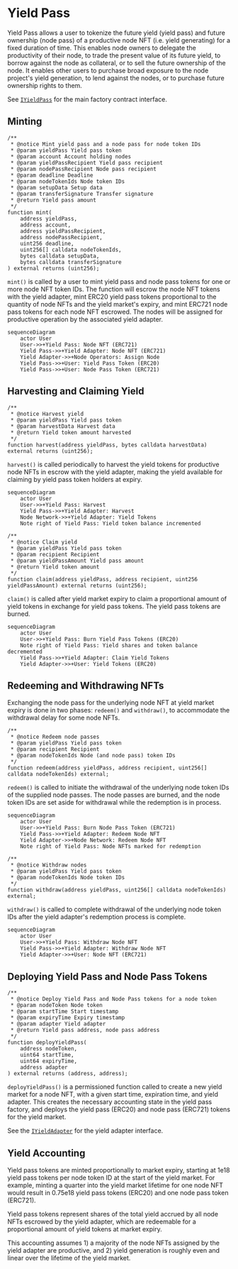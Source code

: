# Yield Pass

Yield Pass allows a user to tokenize the future yield (yield pass) and future
ownership (node pass) of a productive node NFT (i.e. yield generating) for a
fixed duration of time. This enables node owners to delegate the productivity
of their node, to trade the present value of its future yield, to borrow
against the node as collateral, or to sell the future ownership of the node. It
enables other users to purchase broad exposure to the node project's yield
generation, to lend against the nodes, or to purchase future ownership rights
to them.

See [`IYieldPass`](../src/interfaces/IYieldPass.sol) for the main factory contract interface.

## Minting

```solidity
/**
 * @notice Mint yield pass and a node pass for node token IDs
 * @param yieldPass Yield pass token
 * @param account Account holding nodes
 * @param yieldPassRecipient Yield pass recipient
 * @param nodePassRecipient Node pass recipient
 * @param deadline Deadline
 * @param nodeTokenIds Node token IDs
 * @param setupData Setup data
 * @param transferSignature Transfer signature
 * @return Yield pass amount
 */
function mint(
    address yieldPass,
    address account,
    address yieldPassRecipient,
    address nodePassRecipient,
    uint256 deadline,
    uint256[] calldata nodeTokenIds,
    bytes calldata setupData,
    bytes calldata transferSignature
) external returns (uint256);
```

`mint()` is called by a user to mint yield pass and node pass tokens for one or
more node NFT token IDs. The function will escrow the node NFT tokens with the
yield adapter, mint ERC20 yield pass tokens proportional to the quantity of
node NFTs and the yield market's expiry, and mint ERC721 node pass tokens for
each node NFT escrowed. The nodes will be assigned for productive operation by
the associated yield adapter.

```mermaid
sequenceDiagram
    actor User
    User->>+Yield Pass: Node NFT (ERC721)
    Yield Pass->>+Yield Adapter: Node NFT (ERC721)
    Yield Adapter->>+Node Operators: Assign Node
    Yield Pass->>+User: Yield Pass Token (ERC20)
    Yield Pass->>+User: Node Pass Token (ERC721)
```

## Harvesting and Claiming Yield

```solidity
/**
 * @notice Harvest yield
 * @param yieldPass Yield pass token
 * @param harvestData Harvest data
 * @return Yield token amount harvested
 */
function harvest(address yieldPass, bytes calldata harvestData) external returns (uint256);
```

`harvest()` is called periodically to harvest the yield tokens for productive
node NFTs in escrow with the yield adapter, making the yield available for
claiming by yield pass token holders at expiry.

```mermaid
sequenceDiagram
    actor User
    User->>+Yield Pass: Harvest
    Yield Pass->>+Yield Adapter: Harvest
    Node Network->>+Yield Adapter: Yield Tokens
    Note right of Yield Pass: Yield token balance incremented
```

```solidity
/**
 * @notice Claim yield
 * @param yieldPass Yield pass token
 * @param recipient Recipient
 * @param yieldPassAmount Yield pass amount
 * @return Yield token amount
 */
function claim(address yieldPass, address recipient, uint256 yieldPassAmount) external returns (uint256);
```

`claim()` is called after yield market expiry to claim a proportional amount of
yield tokens in exchange for yield pass tokens. The yield pass tokens are
burned.

```mermaid
sequenceDiagram
    actor User
    User->>+Yield Pass: Burn Yield Pass Tokens (ERC20)
    Note right of Yield Pass: Yield shares and token balance decremented
    Yield Pass->>+Yield Adapter: Claim Yield Tokens
    Yield Adapter->>+User: Yield Tokens (ERC20)
```

## Redeeming and Withdrawing NFTs

Exchanging the node pass for the underlying node NFT at yield market expiry is
done in two phases: `redeem()` and `withdraw()`, to accommodate the withdrawal
delay for some node NFTs.

```solidity
/**
 * @notice Redeem node passes
 * @param yieldPass Yield pass token
 * @param recipient Recipient
 * @param nodeTokenIds Node (and node pass) token IDs
 */
function redeem(address yieldPass, address recipient, uint256[] calldata nodeTokenIds) external;
```

`redeem()` is called to initiate the withdrawal of the underlying node token
IDs of the supplied node passes. The node passes are burned, and the node token
IDs are set aside for withdrawal while the redemption is in process.

```mermaid
sequenceDiagram
    actor User
    User->>+Yield Pass: Burn Node Pass Token (ERC721)
    Yield Pass->>+Yield Adapter: Redeem Node NFT
    Yield Adapter->>+Node Network: Redeem Node NFT
    Note right of Yield Pass: Node NFTs marked for redemption
```

``` solidity
/**
 * @notice Withdraw nodes
 * @param yieldPass Yield pass token
 * @param nodeTokenIds Node token IDs
 */
function withdraw(address yieldPass, uint256[] calldata nodeTokenIds) external;
```

`withdraw()` is called to complete withdrawal of the underlying node token IDs
after the yield adapter's redemption process is complete.

```mermaid
sequenceDiagram
    actor User
    User->>+Yield Pass: Withdraw Node NFT
    Yield Pass->>+Yield Adapter: Withdraw Node NFT
    Yield Adapter->>+User: Node NFT (ERC721)
```

## Deploying Yield Pass and Node Pass Tokens

```solidity
/**
 * @notice Deploy Yield Pass and Node Pass tokens for a node token
 * @param nodeToken Node token
 * @param startTime Start timestamp
 * @param expiryTime Expiry timestamp
 * @param adapter Yield adapter
 * @return Yield pass address, node pass address
 */
function deployYieldPass(
    address nodeToken,
    uint64 startTime,
    uint64 expiryTime,
    address adapter
) external returns (address, address);
```

`deployYieldPass()` is a permissioned function called to create a new yield
market for a node NFT, with a given start time, expiration time, and yield
adapter. This creates the necessary accounting state in the yield pass factory,
and deploys the yield pass (ERC20) and node pass (ERC721) tokens for the yield
market.

See the [`IYieldAdapter`](../src/interfaces/IYieldAdapter.sol) for the yield adapter interface.

## Yield Accounting

Yield pass tokens are minted proportionally to market expiry, starting at 1e18
yield pass tokens per node token ID at the start of the yield market. For
example, minting a quarter into the yield market lifetime for one node NFT
would result in 0.75e18 yield pass tokens (ERC20) and one node pass token
(ERC721).

Yield pass tokens represent shares of the total yield accrued by all node NFTs
escrowed by the yield adapter, which are redeemable for a proportional amount
of yield tokens at market expiry.

This accounting assumes 1) a majority of the node NFTs assigned by the yield
adapter are productive, and 2) yield generation is roughly even and linear over
the lifetime of the yield market.
